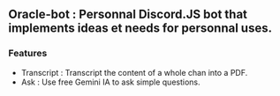 ## Oracle-bot : Personnal Discord.JS bot that implements ideas et needs for personnal uses.

### Features
- Transcript : Transcript the content of a whole chan into a PDF. 
- Ask : Use free Gemini IA to ask simple questions.